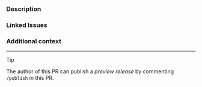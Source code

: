 ### Description

<!-- Please insert your description here and provide info about the "what" this PR is solving. -->

### Linked Issues

<!-- e.g. fixes #123 -->

### Additional context

<!-- Is there anything you would like the reviewers to focus on? -->

---

> [!TIP]
> The author of this PR can publish a _preview release_ by commenting `/publish` in this PR.
